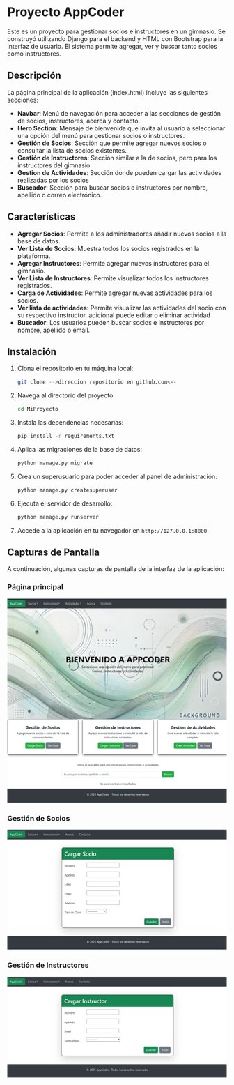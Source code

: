 # Proyecto AppCoder

Este es un proyecto para gestionar socios e instructores en un gimnasio. Se construyó utilizando Django para el backend y HTML con Bootstrap para la interfaz de usuario. El sistema permite agregar, ver y buscar tanto socios como instructores.

## Descripción

La página principal de la aplicación (index.html) incluye las siguientes secciones:

- **Navbar**: Menú de navegación para acceder a las secciones de gestión de socios, instructores, acerca y contacto.
- **Hero Section**: Mensaje de bienvenida que invita al usuario a seleccionar una opción del menú para gestionar socios o instructores.
- **Gestión de Socios**: Sección que permite agregar nuevos socios o consultar la lista de socios existentes.
- **Gestión de Instructores**: Sección similar a la de socios, pero para los instructores del gimnasio.
- **Gestion de Actividades**: Sección donde pueden cargar las actividades realizadas por los socios
- **Buscador**: Sección para buscar socios o instructores por nombre, apellido o correo electrónico.

## Características

- **Agregar Socios**: Permite a los administradores añadir nuevos socios a la base de datos.
- **Ver Lista de Socios**: Muestra todos los socios registrados en la plataforma.
- **Agregar Instructores**: Permite agregar nuevos instructores para el gimnasio.
- **Ver Lista de Instructores**: Permite visualizar todos los instructores registrados.
- **Carga de Actividades**: Permite agregar nuevas actividades para los socios.
- **Ver lista de actividades**: Permite visualizar las actividades del socio con su respectivo instructor. adicional puede editar o eliminar actividad
- **Buscador**: Los usuarios pueden buscar socios e instructores por nombre, apellido o email.

## Instalación

1. Clona el repositorio en tu máquina local:
   ```bash
   git clone -->direccion repositorio en github.com<--
   ```

2. Navega al directorio del proyecto:
   ```bash
   cd MiProyecto
   ```

3. Instala las dependencias necesarias:
   ```bash
   pip install -r requirements.txt
   

5. Aplica las migraciones de la base de datos:
   ```bash
   python manage.py migrate
   ```

6. Crea un superusuario para poder acceder al panel de administración:
   ```bash
   python manage.py createsuperuser
   ```

7. Ejecuta el servidor de desarrollo:
   ```bash
   python manage.py runserver
   ```

8. Accede a la aplicación en tu navegador en `http://127.0.0.1:8000`.

## Capturas de Pantalla

A continuación, algunas capturas de pantalla de la interfaz de la aplicación:

### Página principal
![Página principal](https://raw.githubusercontent.com/GBronzi/proyecto_1/refs/heads/main/AppCoder/static/img/pag_1.1.png)

### Gestión de Socios
![Gestión de Socios](https://raw.githubusercontent.com/GBronzi/proyecto_1/refs/heads/master/AppCoder/static/img/pag_2.png)

### Gestión de Instructores
![Gestion de Instructores](https://raw.githubusercontent.com/GBronzi/proyecto_1/refs/heads/master/AppCoder/static/img/pag_3.png)
